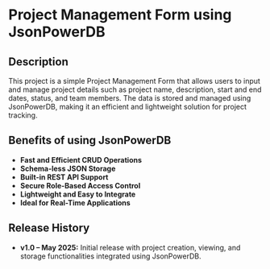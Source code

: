 # Project Management Form using JsonPowerDB

## Description

This project is a simple Project Management Form that allows users to input and manage project details such as project name, description, start and end dates, status, and team members. The data is stored and managed using JsonPowerDB, making it an efficient and lightweight solution for project tracking.

## Benefits of using JsonPowerDB

- **Fast and Efficient CRUD Operations**
- **Schema-less JSON Storage**
- **Built-in REST API Support**
- **Secure Role-Based Access Control**
- **Lightweight and Easy to Integrate**
- **Ideal for Real-Time Applications**

## Release History

- **v1.0 – May 2025:** Initial release with project creation, viewing, and storage functionalities integrated using JsonPowerDB.
